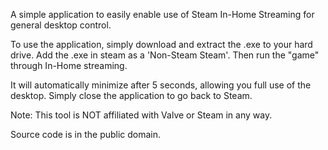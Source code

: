 A simple application to easily enable use of Steam In-Home Streaming for general desktop control.

To use the application, simply download and extract the .exe to your hard drive. Add the .exe in steam as a 'Non-Steam Steam'. Then run the "game" through In-Home streaming. 

It will automatically minimize after 5 seconds, allowing you full use of the desktop. Simply close the application to go back to Steam.

Note: This tool is NOT affiliated with Valve or Steam in any way.

Source code is in the public domain.